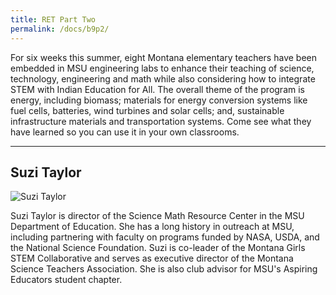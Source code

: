 ```yaml
---
title: RET Part Two
permalink: /docs/b9p2/
---
```


For six weeks this summer, eight Montana elementary teachers have been embedded in MSU engineering labs to enhance their teaching of science, technology, engineering and math while also considering how to integrate STEM with Indian Education for All. The overall theme of the program is energy, including biomass; materials for energy conversion systems like fuel cells, batteries, wind turbines and solar cells; and, sustainable infrastructure materials and transportation systems. Come see what they have learned so you can use it in your own classrooms.

***

## Suzi Taylor

![Suzi Taylor](../monday/breakout1/images/taylor.jpeg)

Suzi Taylor is director of the Science Math Resource Center in the MSU Department of Education. She has a long history in outreach at MSU, including partnering with faculty on programs funded by NASA, USDA, and the National Science Foundation. Suzi is co-leader of the Montana Girls STEM Collaborative and serves as executive director of the Montana Science Teachers Association. She is also club advisor for MSU's Aspiring Educators student chapter.